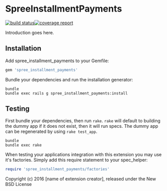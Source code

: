 SpreeInstallmentPayments
========================

[![build status](https://gitlab.com/zrpaplicacoes/spree_installment_payments/badges/dev/build.svg)](https://gitlab.com/zrpaplicacoes/spree_installment_payments/commits/dev)[![coverage report](https://gitlab.com/zrpaplicacoes/spree_installment_payments/badges/dev/coverage.svg)](https://gitlab.com/zrpaplicacoes/spree_installment_payments/commits/dev)

Introduction goes here.

Installation
------------

Add spree_installment_payments to your Gemfile:

```ruby
gem 'spree_installment_payments'
```

Bundle your dependencies and run the installation generator:

```shell
bundle
bundle exec rails g spree_installment_payments:install
```

Testing
-------

First bundle your dependencies, then run `rake`. `rake` will default to building the dummy app if it does not exist, then it will run specs. The dummy app can be regenerated by using `rake test_app`.

```shell
bundle
bundle exec rake
```

When testing your applications integration with this extension you may use it's factories.
Simply add this require statement to your spec_helper:

```ruby
require 'spree_installment_payments/factories'
```

Copyright (c) 2016 [name of extension creator], released under the New BSD License
